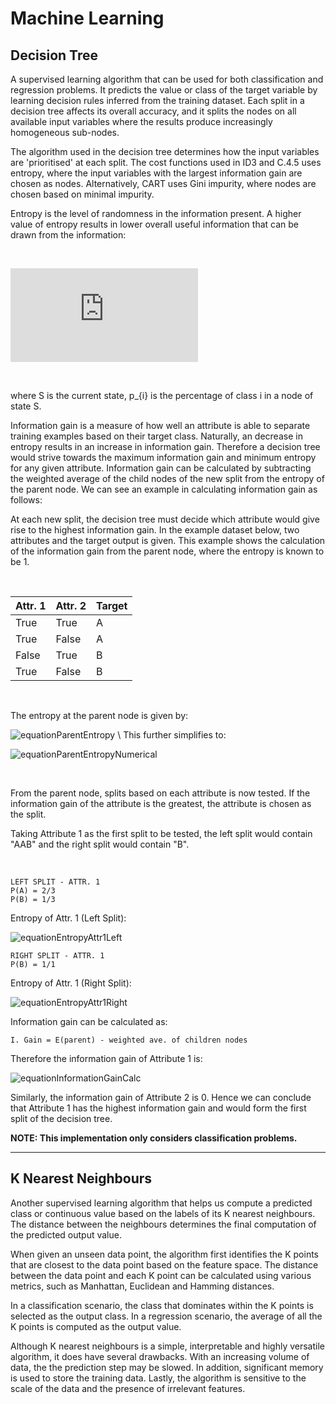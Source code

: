 # Machine Learning

## Decision Tree 
A supervised learning algorithm that can be used for both classification and regression problems. It predicts the value or class of the target variable by learning decision rules inferred from the training dataset. Each split in a decision tree affects its overall accuracy, and it splits the nodes on all available input variables where the results produce increasingly homogeneous sub-nodes.

The algorithm used in the decision tree determines how the input variables are 'prioritised' at each split. The cost functions used in ID3 and C.4.5 uses entropy, where the input variables with the largest information gain are chosen as nodes. Alternatively, CART uses Gini impurity, where nodes are chosen based on minimal impurity. 

Entropy is the level of randomness in the information present. A higher value of entropy results in lower overall useful information that can be drawn from the information: 

&nbsp;

![equationEntropy](https://latex.codecogs.com/png.latex?E%28S%29%20%3D%20%5Csum_%7Bi%3D1%7D%5E%7Bc%7D%20-%20p_%7Bi%7D%20log_%7B2%7D%28p_%7Bi%7D%29) 

&nbsp;

where S is the current state, p_{i} is the percentage of class i in a node of state S.

Information gain is a measure of how well an attribute is able to separate training examples based on their target class. Naturally, an decrease in entropy results in an increase in information gain. Therefore a decision tree would strive towards the maximum information gain and minimum entropy for any given attribute. Information gain can be calculated by subtracting the weighted average of the child nodes of the new split from the entropy of the parent node. We can see an example in calculating information gain as follows:

At each new split, the decision tree must decide which attribute would give rise to the highest information gain. In the example dataset below, two attributes and the target output is given. This example shows the calculation of the information gain from the parent node, where the entropy is known to be 1.

&nbsp;

| Attr. 1 | Attr. 2 | Target |
| --- | --- | --- |
| True | True | A |
| True | False | A |
| False | True | B |
| True | False | B |

&nbsp;

The entropy at the parent node is given by: 

![equationParentEntropy](https://latex.codecogs.com/png.latex?E&space;=&space;-\sum&space;P_{A}log_{2}(P_{A})&space;&plus;&space;P_{B}log_{2}(P_{B})) \
 This further simplifies to:
 
![equationParentEntropyNumerical](https://latex.codecogs.com/png.latex?E&space;=&space;-\sum&space;0.5log_{2}(0.5)&space;&plus;&space;0.5log_{2}(0.5)&space;=&space;1) 

&nbsp;

From the parent node, splits based on each attribute is now tested. If the information gain of the attribute is the greatest, the attribute is chosen as the split.

Taking Attribute 1 as the first split to be tested, the left split would contain "AAB" and the right split would contain "B".

&nbsp;

```
LEFT SPLIT - ATTR. 1
P(A) = 2/3
P(B) = 1/3
```

Entropy of Attr. 1 (Left Split):

![equationEntropyAttr1Left](https://latex.codecogs.com/png.latex?E_{Left,Attr.1}&space;=&space;-\sum&space;\frac{2}{3}log_{2}(\frac{2}{3})&space;&plus;&space;\frac{1}{3}log_{2}(\frac{1}{3})&space;=&space;0.9) 

```
RIGHT SPLIT - ATTR. 1
P(B) = 1/1
```

Entropy of Attr. 1 (Right Split): <br />

![equationEntropyAttr1Right](https://latex.codecogs.com/png.latex?E_{Right,Attr.1}&space;=&space;-\sum&space;1log_{2}(1)&space;=&space;0)

Information gain can be calculated as:

```
I. Gain = E(parent) - weighted ave. of children nodes
```

Therefore the information gain of Attribute 1 is:

![equationInformationGainCalc](https://latex.codecogs.com/png.latex?IG(Attr.1)&space;=&space;1&space;-&space;(\frac{3}{4}*0.9&space;&plus;&space;\frac{1}{4}*0)&space;=&space;0.325)


Similarly, the information gain of Attribute 2 is 0. Hence we can conclude that Attribute 1 has the highest information gain and would form the first split of the decision tree.

**NOTE: This implementation only considers classification problems.**

---

## K Nearest Neighbours
Another supervised learning algorithm that helps us compute a predicted class or continuous value based on the labels of its K nearest neighbours. The distance between the neighbours determines the final computation of the predicted output value.

When given an unseen data point, the algorithm first identifies the K points that are closest to the data point based on the feature space. The distance between the data point and each K point can be calculated using various metrics, such as Manhattan, Euclidean and Hamming distances.

In a classification scenario, the class that dominates within the K points is selected as the output class. In a regression scenario, the average of all the K points is computed as the output value.

Although K nearest neighbours is a simple, interpretable and highly versatile algorithm, it does have several drawbacks. With an increasing volume of data, the the prediction step may be slowed. In addition, significant memory is used to store the training data. Lastly, the algorithm is sensitive to the scale of the data and the presence of irrelevant features.